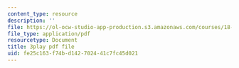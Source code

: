 ```yaml
---
content_type: resource
description: ''
file: https://ol-ocw-studio-app-production.s3.amazonaws.com/courses/18-03sc-differential-equations-fall-2011/fe25c163f74bd142702441c7fc45d021_kRR9EVzr4lc.pdf
file_type: application/pdf
resourcetype: Document
title: 3play pdf file
uid: fe25c163-f74b-d142-7024-41c7fc45d021
---
```

